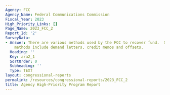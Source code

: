 ```yaml
---
Agency: FCC
Agency_Name: Federal Communications Commission
Fiscal_Year: 2023
High_Priority_Links: []
Page_Name: 2023_FCC_2
Report_Id: '2'
SurveyData:
- Answer: There are various methods used by the FCC to recover fund.  Some of these
    methods include demand letters, credit memos and offsets.
  Heading: ''
  Key: ara2_1
  SortOrder: 0
  Subheading: ''
  Type: TEXT
layout: congressional-reports
permalink: /resources/congressional-reports/2023_FCC_2
title: Agency High-Priority Program Report
---
```

